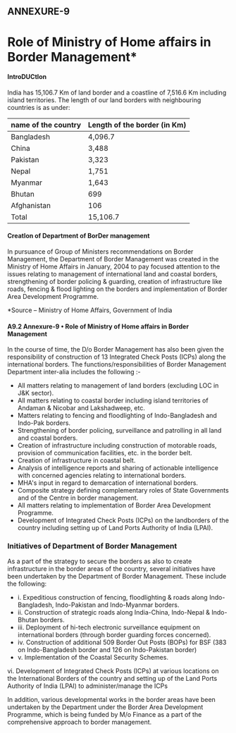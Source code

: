 ## **ANNEXURE-9**

# Role of Ministry of Home affairs in Border Management\*

#### **IntroDUCtIon**

India has 15,106.7 Km of land border and a coastline of 7,516.6 Km including island territories. The length of our land borders with neighbouring countries is as under:

| name of the country | Length of the border (in Km) |
|---------------------|------------------------------|
| Bangladesh          | 4,096.7                      |
| China               | 3,488                        |
| Pakistan            | 3,323                        |
| Nepal               | 1,751                        |
| Myanmar             | 1,643                        |
| Bhutan              | 699                          |
| Afghanistan         | 106                          |
| Total               | 15,106.7                     |

#### **CreatIon of Department of BorDer management**

In pursuance of Group of Ministers recommendations on Border Management, the Department of Border Management was created in the Ministry of Home Affairs in January, 2004 to pay focused attention to the issues relating to management of international land and coastal borders, strengthening of border policing & guarding, creation of infrastructure like roads, fencing & flood lighting on the borders and implementation of Border Area Development Programme.

\*Source – Ministry of Home Affairs, Government of India

#### **A9.2 Annexure-9 • Role of Ministry of Home affairs in Border Management**

In the course of time, the D/o Border Management has also been given the responsibility of construction of 13 Integrated Check Posts (ICPs) along the international borders. The functions/responsibilities of Border Management Department inter-alia includes the following :-

- All matters relating to management of land borders (excluding LOC in J&K sector).
- All matters relating to coastal border including island territories of Andaman & Nicobar and Lakshadweep, etc.
- Matters relating to fencing and floodlighting of Indo-Bangladesh and Indo-Pak borders.
- Strengthening of border policing, surveillance and patrolling in all land and coastal borders.
- Creation of infrastructure including construction of motorable roads, provision of communication facilities, etc. in the border belt.
- Creation of infrastructure in coastal belt.
- Analysis of intelligence reports and sharing of actionable intelligence with concerned agencies relating to international borders.
- MHA's input in regard to demarcation of international borders.
- Composite strategy defining complementary roles of State Governments and of the Centre in border management.
- All matters relating to implementation of Border Area Development Programme.
- Development of Integrated Check Posts (ICPs) on the landborders of the country including setting up of Land Ports Authority of India (LPAI).

### **Initiatives of Department of Border Management**

As a part of the strategy to secure the borders as also to create infrastructure in the border areas of the country, several initiatives have been undertaken by the Department of Border Management. These include the following:

- i. Expeditious construction of fencing, floodlighting & roads along Indo-Bangladesh, Indo-Pakistan and Indo-Myanmar borders.
- ii. Construction of strategic roads along India-China, Indo-Nepal & Indo-Bhutan borders.
- iii. Deployment of hi-tech electronic surveillance equipment on international borders (through border guarding forces concerned).
- iv. Construction of additional 509 Border Out Posts (BOPs) for BSF (383 on Indo-Bangladesh border and 126 on Indo-Pakistan border)
- v. Implementation of the Coastal Security Schemes.

vi. Development of Integrated Check Posts (ICPs) at various locations on the International Borders of the country and setting up of the Land Ports Authority of India (LPAI) to administer/manage the ICPs

In addition, various developmental works in the border areas have been undertaken by the Department under the Border Area Development Programme, which is being funded by M/o Finance as a part of the comprehensive approach to border management.
